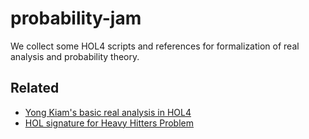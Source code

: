 # probability-jam

We collect some HOL4 scripts and references for formalization of real analysis and probability theory.

## Related

- [Yong Kiam's basic real analysis in HOL4](https://github.com/tanyongkiam/real_analysis)
- [HOL signature for Heavy Hitters Problem](http://hvg.ece.concordia.ca/Publications/TECH_REP/HHP_TR12/appendix.pdf)
